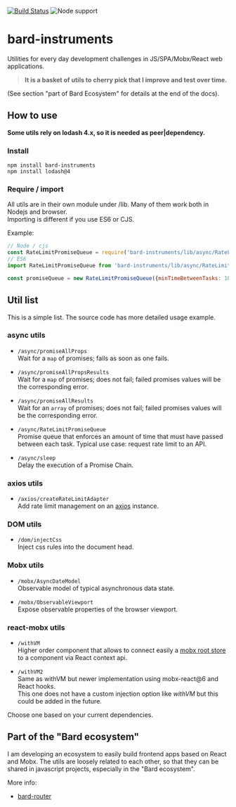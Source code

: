 [![Build Status](https://travis-ci.org/AoDev/bard-instruments.svg?branch=master)](https://travis-ci.org/AoDev/bard-instruments) ![Node support](https://img.shields.io/badge/node-%3E%3D%2010.0.0-brightgreen)

# bard-instruments
Utilities for every day development challenges in JS/SPA/Mobx/React web applications.

> **It is a basket of utils to cherry pick that I improve and test over time.**

(See section "part of Bard Ecosystem" for details at the end of the docs).

## How to use
**Some utils rely on lodash 4.x, so it is needed as peer|dependency.**

### Install
```shell
npm install bard-instruments
npm install lodash@4
```

### Require / import
All utils are in their own module under /lib. Many of them work both in Nodejs and browser.  
Importing is different if you use ES6 or CJS.

Example:
```js
// Node / cjs
const RateLimitPromiseQueue = require('bard-instruments/lib/async/RateLimitPromiseQueue').default
// ES6
import RateLimitPromiseQueue from 'bard-instruments/lib/async/RateLimitPromiseQueue'

const promiseQueue = new RateLimitPromiseQueue({minTimeBetweenTasks: 1000})
```

## Util list
This is a simple list. The source code has more detailed usage example.

### async utils

* `/async/promiseAllProps`  
Wait for a `map` of promises; fails as soon as one fails.

* `/async/promiseAllPropsResults`  
Wait for a `map` of promises; does not fail; failed promises values will be the corresponding error.

* `/async/promiseAllResults`  
Wait for an `array` of promises; does not fail; failed promises values will be the corresponding error.

* `/async/RateLimitPromiseQueue`  
Promise queue that enforces an amount of time that must have passed between each task. Typical use case: request rate limit to an API.

* `/async/sleep`  
Delay the execution of a Promise Chain.

### axios utils

* `/axios/createRateLimitAdapter`  
Add rate limit management on an [axios](https://github.com/axios/axios) instance.


### DOM utils

* `/dom/injectCss`  
Inject css rules into the document head.


### Mobx utils

* `/mobx/AsyncDateModel`  
Observable model of typical asynchronous data state.

* `/mobx/ObservableViewport`  
Expose observable properties of the browser viewport.


### react-mobx utils

* `/withVM`  
Higher order component that allows to connect easily a [mobx root store](https://mobx.js.org/best/store.html#combining-multiple-stores) to a component via React context api.

* `/withVM2`  
Same as withVM but newer implementation using mobx-react@6 and React hooks.  
This one does not have a custom injection option like _withVM_ but this could be added in the future.

Choose one based on your current dependencies.

## Part of the "Bard ecosystem"
I am developing an ecosystem to easily build frontend apps based on React and Mobx.
The utils are loosely related to each other, so that they can be shared in javascript projects, especially in the "Bard ecosystem".

More info:
* [bard-router](https://github.com/AoDev/bard-router)
